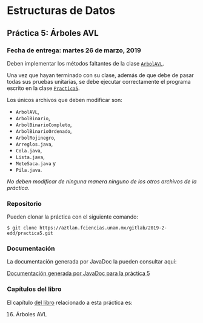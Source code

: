 Estructuras de Datos
====================

Práctica 5: Árboles AVL
-----------------------

### Fecha de entrega: martes 26 de marzo, 2019

Deben implementar los métodos faltantes de la clase
[`ArbolAVL`](https://aztlan.fciencias.unam.mx/gitlab/2019-2-edd/practica5/blob/master/src/main/java/mx/unam/ciencias/edd/ArbolAVL.java).

Una vez que hayan terminado con su clase, además de que debe de pasar todas sus
pruebas unitarias, se debe ejecutar correctamente el programa escrito en la
clase
[`Practica5`](https://aztlan.fciencias.unam.mx/gitlab/2019-2-edd/practica5/blob/master/src/main/java/mx/unam/ciencias/edd/Practica5.java).

Los únicos archivos que deben modificar son:

* `ArbolAVL`,
* `ArbolBinario`,
* `ArbolBinarioCompleto`,
* `ArbolBinarioOrdenado`,
* `ArbolRojinegro`,
* `Arreglos.java`,
* `Cola.java`,
* `Lista.java`,
* `MeteSaca.java` y
* `Pila.java`.

*No deben modificar de ninguna manera ninguno de los otros archivos de la
práctica*.

### Repositorio

Pueden clonar la práctica con el siguiente comando:

```shell
$ git clone https://aztlan.fciencias.unam.mx/gitlab/2019-2-edd/practica5.git
```

### Documentación

La documentación generada por JavaDoc la pueden consultar aquí:

[Documentación generada por JavaDoc para la práctica 5](https://aztlan.fciencias.unam.mx/~canek/2019-2-edd/practica5/apidocs/index.html)

### Capítulos del libro

El capítulo
[del libro](https://tienda.fciencias.unam.mx/es/home/437-estructuras-de-datos-con-java-moderno-9786073009157.html)
relacionado a esta práctica es:

16. Árboles AVL

